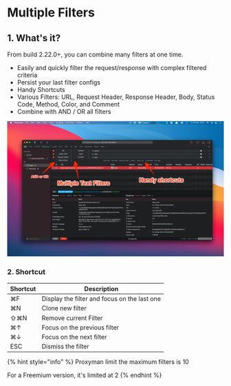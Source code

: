 # Multiple Filters

## 1. What's it?

From build 2.22.0+, you can combine many filters at one time.

* Easily and quickly filter the request/response with complex filtered criteria
* Persist your last filter configs
* Handy Shortcuts
* Various Filters: URL, Request Header, Response Header, Body, Status Code, Method, Color, and Comment
* Combine with AND / OR all filters

![Mulitple Filter](../.gitbook/assets/ExYFSpHUcAYVbKp.jpeg)

### 2. Shortcut

| Shortcut | Description                                  |
| -------- | -------------------------------------------- |
| ⌘F       | Display the filter and focus on the last one |
| ⌘N       | Clone new filter                             |
| ⇧⌘N      | Remove current Filter                        |
| ⌘↑       | Focus on the previous filter                 |
| ⌘↓       | Focus on the next filter                     |
| ESC      | Dismiss the filter                           |

{% hint style="info" %}
Proxyman limit the maximum filters is 10

For a Freemium version, it's limited at 2
{% endhint %}
